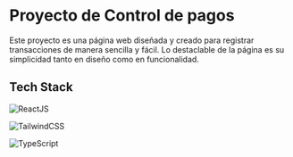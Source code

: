 # Proyecto de Control de pagos

Este proyecto es una página web diseñada y creado para registrar transacciones de manera sencilla y fácil. Lo destaclable de la página es su simplicidad tanto en diseño como en funcionalidad.

## Tech Stack

![ReactJS](https://img.shields.io/badge/ReactJS)

![TailwindCSS](https://img.shields.io/badge/tailwindcss-%2338B2AC.svg?style=for-the-badge&logo=tailwind-css&logoColor=white)

![TypeScript](https://img.shields.io/badge/typescript-%23007ACC.svg?style=for-the-badge&logo=typescript&logoColor=white)

